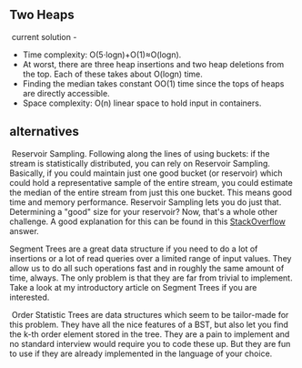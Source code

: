 ## Two Heaps
​
current solution -
- Time complexity: O(5⋅logn)+O(1)≈O(logn).
- At worst, there are three heap insertions and two heap deletions from the top. Each of these takes about O(logn) time.
- Finding the median takes constant OO(1) time since the tops of heaps are directly accessible.
- Space complexity: O(n) linear space to hold input in containers.
​
​
## alternatives
​
Reservoir Sampling. Following along the lines of using buckets: if the stream is statistically distributed, you can rely on Reservoir Sampling. Basically, if you could maintain just one good bucket (or reservoir) which could hold a representative sample of the entire stream, you could estimate the median of the entire stream from just this one bucket. This means good time and memory performance. Reservoir Sampling lets you do just that. Determining a "good" size for your reservoir? Now, that's a whole other challenge. A good explanation for this can be found in this [StackOverflow](https://stackoverflow.com/questions/10657503/find-running-median-from-a-stream-of-integers/10693752#10693752) answer.
​

Segment Trees are a great data structure if you need to do a lot of insertions or a lot of read queries over a limited range of input values. They allow us to do all such operations fast and in roughly the same amount of time, always. The only problem is that they are far from trivial to implement. Take a look at my introductory article on Segment Trees if you are interested.

​
Order Statistic Trees are data structures which seem to be tailor-made for this problem. They have all the nice features of a BST, but also let you find the k-th order element stored in the tree. They are a pain to implement and no standard interview would require you to code these up. But they are fun to use if they are already implemented in the language of your choice.